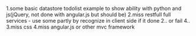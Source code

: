 1.some basic datastore todolist example to show ability with python and js(jQuery, not done with angular.js but should be)
2.miss restfull full services  - use some partly by recognize in client side if it done 2.. or fail 4..
3.miss css
4.miss angular.js or other mvc framework